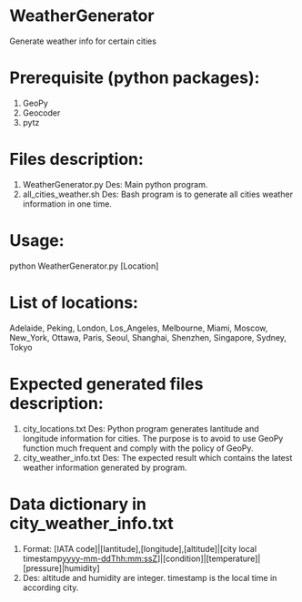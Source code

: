 # WeatherGenerator
Generate weather info for certain cities

# Prerequisite (python packages):
1. GeoPy
2. Geocoder
3. pytz

# Files description:
1. WeatherGenerator.py
Des: Main python program.
2. all_cities_weather.sh
Des: Bash program is to generate all cities weather information in one time.

# Usage:
python WeatherGenerator.py [Location]

# List of locations: 
Adelaide, Peking, London, Los_Angeles, Melbourne, Miami, Moscow, New_York, Ottawa, Paris, Seoul, Shanghai, Shenzhen, Singapore, Sydney, Tokyo

# Expected generated files description:
1. city_locations.txt
Des: Python program generates lantitude and longitude information for cities. The purpose is to avoid to use GeoPy function much frequent and comply with the policy of GeoPy.
2. city_weather_info.txt
Des: The expected result which contains the latest weather information generated by program.

# Data dictionary in city_weather_info.txt
1. Format: [IATA code]|[lantitude],[longitude],[altitude]|[city local timestamp<yyyy-mm-ddThh:mm:ssZ>]|[condition]|[temperature]|[pressure]|humidity]
2. Des: altitude and humidity are integer. timestamp is the local time in according city.

